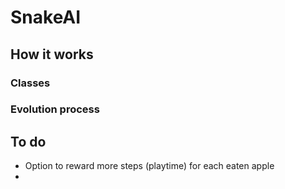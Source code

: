# SnakeAI

## How it works
### Classes
### Evolution process

## To do
- Option to reward more steps (playtime) for each eaten apple
- 